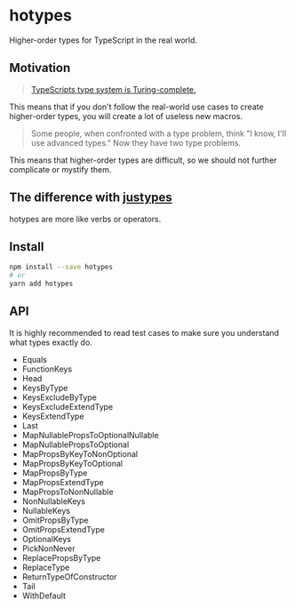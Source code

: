 # hotypes
Higher-order types for TypeScript in the real world.

## Motivation

> [TypeScripts type system is Turing-complete.](https://github.com/microsoft/TypeScript/issues/14833)

This means that if you don't follow the real-world use cases to create higher-order types,
you will create a lot of useless new macros.

> Some people, when confronted with a type problem, think "I know, I'll use advanced types." Now they have two type problems.

This means that higher-order types are difficult,
so we should not further complicate or mystify them.

## The difference with [justypes]

hotypes are more like verbs or operators.

[justypes]: https://www.npmjs.com/package/justypes

## Install

```sh
npm install --save hotypes
# or
yarn add hotypes
```

## API

It is highly recommended to read test cases to make sure you understand what types exactly do.

- Equals
- FunctionKeys
- Head
- KeysByType
- KeysExcludeByType
- KeysExcludeExtendType
- KeysExtendType
- Last
- MapNullablePropsToOptionalNullable
- MapNullablePropsToOptional
- MapPropsByKeyToNonOptional
- MapPropsByKeyToOptional
- MapPropsByType
- MapPropsExtendType
- MapPropsToNonNullable
- NonNullableKeys
- NullableKeys
- OmitPropsByType
- OmitPropsExtendType
- OptionalKeys
- PickNonNever
- ReplacePropsByType
- ReplaceType
- ReturnTypeOfConstructor
- Tail
- WithDefault
